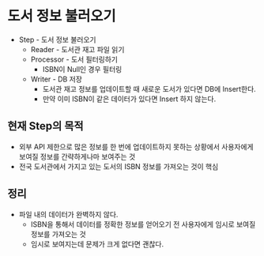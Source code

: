 # 도서 정보 불러오기
- Step - 도서 정보 불러오기
  - Reader - 도서관 재고 파일 읽기
  - Processor - 도서 필터링하기
    - ISBN이 Null인 경우 필터링
  - Writer - DB 저장
    - 도서관 재고 정보를 업데이트할 때 새로운 도서가 있다면 DB에 Insert한다. 
    - 만약 이미 ISBN이 같은 데이터가 있다면 Insert 하지 않는다.

## 현재 Step의 목적
- 외부 API 제한으로 많은 정보를 한 번에 업데이트하지 못하는 상황에서 사용자에게 보여질 정보를 간략하게나마 보여주는 것
- 전국 도서관에서 가지고 있는 도서의 ISBN 정보를 가져오는 것이 핵심

## 정리
* 파일 내의 데이터가 완벽하지 않다.
   - ISBN을 통해서 데이터를 정확한 정보를 얻어오기 전 사용자에게 임시로 보여질 정보를 가져오는 것 
   - 임시로 보여지는데 문제가 크게 없다면 괜찮다.
